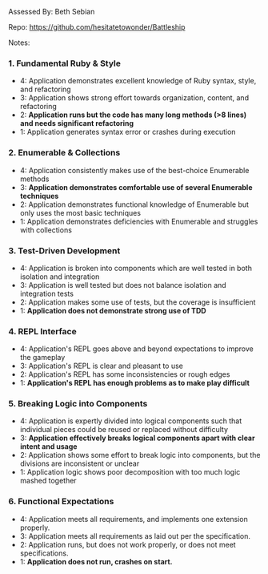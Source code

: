 Assessed By: Beth Sebian

Repo: https://github.com/hesitatetowonder/Battleship

Notes:


### 1. Fundamental Ruby & Style

* 4:  Application demonstrates excellent knowledge of Ruby syntax, style, and refactoring
* 3:  Application shows strong effort towards organization, content, and refactoring
* 2:  **Application runs but the code has many long methods (>8 lines) and needs significant refactoring**
* 1:  Application generates syntax error or crashes during execution

### 2. Enumerable & Collections
* 4: Application consistently makes use of the best-choice Enumerable methods
* 3: **Application demonstrates comfortable use of several Enumerable techniques**
* 2: Application demonstrates functional knowledge of Enumerable but only uses the most basic techniques
* 1: Application demonstrates deficiencies with Enumerable and struggles with collections

### 3. Test-Driven Development

* 4: Application is broken into components which are well tested in both isolation and integration
* 3: Application is well tested but does not balance isolation and integration tests
* 2: Application makes some use of tests, but the coverage is insufficient
* 1: **Application does not demonstrate strong use of TDD**

### 4. REPL Interface

* 4: Application's REPL goes above and beyond expectations to improve the gameplay
* 3: Application's REPL is clear and pleasant to use
* 2: Application's REPL has some inconsistencies or rough edges
* 1: **Application's REPL has enough problems as to make play difficult**

### 5. Breaking Logic into Components

* 4: Application is expertly divided into logical components such that individual pieces could be reused or replaced without difficulty
* 3: **Application effectively breaks logical components apart with clear intent and usage**
* 2: Application shows some effort to break logic into components, but the divisions are inconsistent or unclear
* 1: Application logic shows poor decomposition with too much logic mashed together

### 6. Functional Expectations

* 4: Application meets all requirements, and implements one extension properly.
* 3: Application meets all requirements as laid out per the specification.
* 2: Application runs, but does not work properly, or does not meet specifications.
* 1: **Application does not run, crashes on start.**
